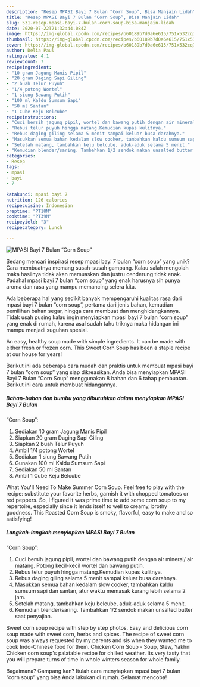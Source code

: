 ```yaml
---
description: "Resep MPASI Bayi 7 Bulan “Corn Soup”, Bisa Manjain Lidah"
title: "Resep MPASI Bayi 7 Bulan “Corn Soup”, Bisa Manjain Lidah"
slug: 531-resep-mpasi-bayi-7-bulan-corn-soup-bisa-manjain-lidah
date: 2020-07-22T21:32:44.084Z
image: https://img-global.cpcdn.com/recipes/b60189b7d0a6e615/751x532cq70/mpasi-bayi-7-bulan-corn-soup-foto-resep-utama.jpg
thumbnail: https://img-global.cpcdn.com/recipes/b60189b7d0a6e615/751x532cq70/mpasi-bayi-7-bulan-corn-soup-foto-resep-utama.jpg
cover: https://img-global.cpcdn.com/recipes/b60189b7d0a6e615/751x532cq70/mpasi-bayi-7-bulan-corn-soup-foto-resep-utama.jpg
author: Delia Paul
ratingvalue: 4.1
reviewcount: 7
recipeingredient:
- "10 gram Jagung Manis Pipil"
- "20 gram Daging Sapi Giling"
- "2 buah Telur Puyuh"
- "1/4 potong Wortel"
- "1 siung Bawang Putih"
- "100 ml Kaldu Sumsum Sapi"
- "50 ml Santan"
- "1 Cube Keju Belcube"
recipeinstructions:
- "Cuci bersih jagung pipil, wortel dan bawang putih dengan air mineral/ air matang. Potong kecil-kecil wortel dan bawang putih."
- "Rebus telur puyuh hingga matang.Kemudian kupas kulitnya."
- "Rebus daging giling selama 5 menit sampai keluar busa darahnya."
- "Masukkan semua bahan kedalam slow cooker, tambahkan kaldu sumsum sapi dan santan, atur waktu memasak kurang lebih selama 2 jam."
- "Setelah matang, tambahkan keju belcube, aduk-aduk selama 5 menit."
- "Kemudian blender/saring. Tambahkan 1/2 sendok makan unsalted butter saat penyajian."
categories:
- Resep
tags:
- mpasi
- bayi
- 7

katakunci: mpasi bayi 7 
nutrition: 126 calories
recipecuisine: Indonesian
preptime: "PT18M"
cooktime: "PT39M"
recipeyield: "3"
recipecategory: Lunch

---
```



![MPASI Bayi 7 Bulan
“Corn Soup”](https://img-global.cpcdn.com/recipes/b60189b7d0a6e615/751x532cq70/mpasi-bayi-7-bulan-corn-soup-foto-resep-utama.jpg)

Sedang mencari inspirasi resep mpasi bayi 7 bulan
“corn soup” yang unik? Cara membuatnya memang susah-susah gampang. Kalau salah mengolah maka hasilnya tidak akan memuaskan dan justru cenderung tidak enak. Padahal mpasi bayi 7 bulan
“corn soup” yang enak harusnya sih punya aroma dan rasa yang mampu memancing selera kita.

Ada beberapa hal yang sedikit banyak mempengaruhi kualitas rasa dari mpasi bayi 7 bulan
“corn soup”, pertama dari jenis bahan, kemudian pemilihan bahan segar, hingga cara membuat dan menghidangkannya. Tidak usah pusing kalau ingin menyiapkan mpasi bayi 7 bulan
“corn soup” yang enak di rumah, karena asal sudah tahu triknya maka hidangan ini mampu menjadi suguhan spesial.

An easy, healthy soup made with simple ingredients. It can be made with either fresh or frozen corn. This Sweet Corn Soup has been a staple recipe at our house for years!


Berikut ini ada beberapa cara mudah dan praktis untuk membuat mpasi bayi 7 bulan
“corn soup” yang siap dikreasikan. Anda bisa menyiapkan MPASI Bayi 7 Bulan
“Corn Soup” menggunakan 8 bahan dan 6 tahap pembuatan. Berikut ini cara untuk membuat hidangannya.

<!--inarticleads1-->

##### Bahan-bahan dan bumbu yang dibutuhkan dalam menyiapkan MPASI Bayi 7 Bulan
“Corn Soup”:

1. Sediakan 10 gram Jagung Manis Pipil
1. Siapkan 20 gram Daging Sapi Giling
1. Siapkan 2 buah Telur Puyuh
1. Ambil 1/4 potong Wortel
1. Sediakan 1 siung Bawang Putih
1. Gunakan 100 ml Kaldu Sumsum Sapi
1. Sediakan 50 ml Santan
1. Ambil 1 Cube Keju Belcube


What You&#39;ll Need To Make Summer Corn Soup. Feel free to play with the recipe: substitute your favorite herbs, garnish it with chopped tomatoes or red peppers. So, I figured it was prime time to add some corn soup to my repertoire, especially since it lends itself to well to creamy, brothy goodness. This Roasted Corn Soup is smoky, flavorful, easy to make and so satisfying! 

<!--inarticleads2-->

##### Langkah-langkah menyiapkan MPASI Bayi 7 Bulan
“Corn Soup”:

1. Cuci bersih jagung pipil, wortel dan bawang putih dengan air mineral/ air matang. Potong kecil-kecil wortel dan bawang putih.
1. Rebus telur puyuh hingga matang.Kemudian kupas kulitnya.
1. Rebus daging giling selama 5 menit sampai keluar busa darahnya.
1. Masukkan semua bahan kedalam slow cooker, tambahkan kaldu sumsum sapi dan santan, atur waktu memasak kurang lebih selama 2 jam.
1. Setelah matang, tambahkan keju belcube, aduk-aduk selama 5 menit.
1. Kemudian blender/saring. Tambahkan 1/2 sendok makan unsalted butter saat penyajian.


Sweet corn soup recipe with step by step photos. Easy and delicious corn soup made with sweet corn, herbs and spices. The recipe of sweet corn soup was always requested by my parents and sis when they wanted me to cook Indo-Chinese food for them. Chicken Corn Soup - Soup, Stew, Yakhni Chicken corn soup&#39;s palatable recipe for chilled weather. Its very tasty that you will prepare turns of time in whole winters season for whole family. 

Bagaimana? Gampang kan? Itulah cara menyiapkan mpasi bayi 7 bulan
“corn soup” yang bisa Anda lakukan di rumah. Selamat mencoba!
